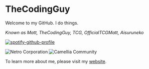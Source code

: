 <!--

CREDITS:
 Spotify Image: https://github.com/kittinan/spotify-github-profile

-->

# TheCodingGuy
Welcome to my GitHub. I do things.

*Known as Matt, TheCodingGuy, TCG, OfficialTCGMatt, Aisuruneko*

[![spotify-github-profile](https://spotify-github-profile.vercel.app/api/view?uid=s7fi4er1vaud24b9w4zz9dscw&cover_image=false&theme=default&bar_color=f525e6&bar_color_cover=false)](https://spotify-github-profile.vercel.app/api/view?uid=s7fi4er1vaud24b9w4zz9dscw&redirect=true)

![Netro Corporation](https://avatars.githubusercontent.com/u/59844890?s=128&v=4) ![Camellia Community](https://avatars.githubusercontent.com/u/155797753?s=128&v=4)

To learn more about me, please visit my [website](https://nekos.sh).

<!-- Updated 02:27 2024/01/14 -->
